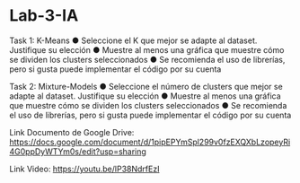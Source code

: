 # Lab-3-IA

Task 1: K-Means
● Seleccione el K que mejor se adapte al dataset. Justifique su elección
● Muestre al menos una gráfica que muestre cómo se dividen los clusters seleccionados
● Se recomienda el uso de librerías, pero si gusta puede implementar el código por su cuenta

Task 2: Mixture-Models
● Seleccione el número de clusters que mejor se adapte al dataset. Justifique su elección
● Muestre al menos una gráfica que muestre cómo se dividen los clusters seleccionados
● Se recomienda el uso de librerías, pero si gusta puede implementar el código por su cuenta

Link Documento de Google Drive:
https://docs.google.com/document/d/1pipEPYmSpl299v0fzEXQXbLzopeyRi4G0ppDyWTYm0s/edit?usp=sharing

Link Video:
https://youtu.be/lP38NdrfEzI
